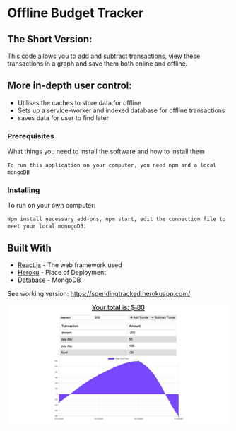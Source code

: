 # Offline Budget Tracker


## The Short Version:
This code allows you to add and subtract transactions, view these transactions in a graph and save them both online and offline.

## More in-depth user control:
 * Utilises the caches to store data for offline
 * Sets up a service-worker and indexed database for offline transactions
 * saves data for user to find later
 
  ### Prerequisites

What things you need to install the software and how to install them

```
To run this application on your computer, you need npm and a local mongoDB
```

### Installing
To run on your own computer:

```
Npm install necessary add-ons, npm start, edit the connection file to meet your local monogoDB.
```

## Built With

* [React.js](https://reactjs.org/) - The web framework used
* [Heroku](https://www.heroku.com/) - Place of Deployment
* [Database](https://www.mongodb.com/) - MongoDB

See working version: https://spendingtracked.herokuapp.com/

![Website](
https://github.com/lisaostman/budgettracker/blob/master/Screen%20Shot%202020-05-12%20at%209.17.45%20pm.png)

